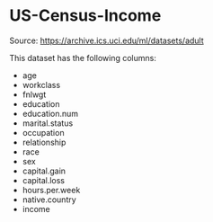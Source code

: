 # US-Census-Income

Source: https://archive.ics.uci.edu/ml/datasets/adult

This dataset has the following columns:
  - age
  - workclass
  - fnlwgt
  - education
  - education.num
  - marital.status
  - occupation
  - relationship
  - race
  - sex
  - capital.gain
  - capital.loss
  - hours.per.week
  - native.country
  - income
